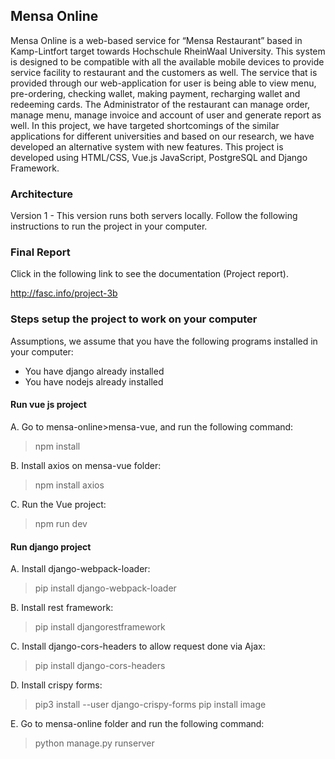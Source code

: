 Mensa Online
----

Mensa Online is a web-based service for “Mensa Restaurant” based in Kamp-Lintfort target towards Hochschule RheinWaal University. This system is designed to be compatible with all the available mobile devices to provide service facility to restaurant and the customers as well. The service that is provided through our web-application for user is being able to view menu, pre-ordering, checking wallet, making payment, recharging wallet and redeeming cards. The Administrator of the restaurant can manage order, manage menu, manage invoice and account of user and generate report as well. In this project, we have targeted shortcomings of the similar applications for different universities and based on our research, we have developed an alternative system with new features. This project is developed using HTML/CSS, Vue.js JavaScript, PostgreSQL and Django Framework.

### Architecture

Version 1 - This version runs both servers locally. Follow the following instructions to run the project in your computer.

### Final Report

Click in the following link to see the documentation (Project report).

http://fasc.info/project-3b

### Steps setup the project to work on your computer

Assumptions, we assume that you have the following programs installed in your computer:

- You have django already installed 
- You have nodejs already installed

#### Run vue js project

A. Go to mensa-online>mensa-vue, and run the following command:

> npm install

B. Install axios on mensa-vue folder:

>npm install axios

C. Run the Vue project: 

> npm run dev

#### Run django project

A. Install django-webpack-loader:

>pip install django-webpack-loader

B. Install rest framework:

>pip install djangorestframework

C. Install django-cors-headers to allow request done via Ajax:

>pip install django-cors-headers

D. Install crispy forms:

>pip3 install --user django-crispy-forms
>pip install image

E. Go to mensa-online folder and run the following command:

> python manage.py runserver
